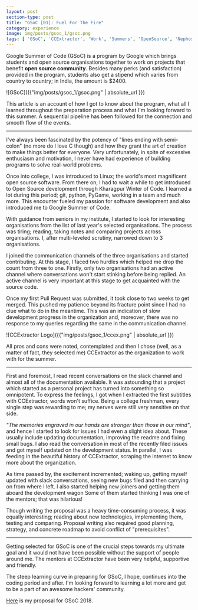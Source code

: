 ```yaml
---
layout: post
section-type: post
title: "GSoC [01]: Fuel For The Fire"
category: experience
image: img/posts/gsoc_1/gsoc.png
tags: [ 'GSoC', 'CCExtractor', 'Work', 'Summers', 'OpenSource', 'Nephos' ]
---
```

Google Summer of Code (GSoC) is a program by Google which brings students and open source organisations together to work on projects that benefit **open source community**. Besides many perks (and satisfaction) provided in the program, students also get a stipend which varies from country to country; in India, the amount is $2400.

![GSoC]({{"img/posts/gsoc_1/gsoc.png" | absolute_url }})

This article is an account of how I got to know about the program, what all I learned throughout the preparation process and what I'm looking forward to this summer. A sequential pipeline has been followed for the connection and smooth flow of the events.

---

I've always been fascinated by the potency of "lines ending with semi-colon" (no more do I love C though) and how they grant the art of creation to make things better for everyone. Very unfortunately, in spite of excessive enthusiasm and motivation, I never have had experience of building programs to solve real-world problems.

Once into college, I was introduced to Linux; the world's most magnificent open source software. From there on, I had to wait a while to get introduced to Open Source development through Kharagpur Winter of Code. I learned a lot during this period; git, python, PyGame, working in a team and much more. This encounter fueled my passion for software development and also introduced me to Google Summer of Code.

With guidance from seniors in my institute, I started to look for interesting organisations from the list of last year's selected organisations. The process was tiring; reading, taking notes and comparing projects across organisations. I, after multi-leveled scrutiny, narrowed down to 3 organisations.

I joined the communication channels of the three organisations and started contributing. At this stage, I faced two hurdles which helped me drop the count from three to one. Firstly, only two organisations had an active channel where conversations won't start stinking before being replied. An active channel is very important at this stage to get acquainted with the source code.

Once my first Pull Request was submitted, it took close to two weeks to get merged. This pushed my patience beyond its fracture point since I had no clue what to do in the meantime. This was an indication of slow development progress in the organization and, moreover, there was no response to my queries regarding the same in the communication channel.

![CCExtractor Logo]({{"img/posts/gsoc_1/ccex.png" | absolute_url }})

All pros and cons were noted, contemplated and then I chose (well, as a matter of fact, they selected me) CCExtractor as the organization to work with for the summer.

---

First and foremost, I read recent conversations on the slack channel and almost all of the documentation available. It was astounding that a project which started as a personal project has turned into something so omnipotent. To express the feelings, I got when I extracted the first subtitles with CCExtractor, words won't suffice. Being a college freshman, every single step was rewarding to me; my nerves were still very sensitive on that side.

*"The memories engraved in our hands are stronger than those in our mind"*, and hence I started to look for issues I had even a slight idea about. These usually include updating documentation, improving the readme and fixing small bugs. I also read the conversation in most of the recently filed issues and got myself updated on the development status. In parallel, I was feeding in the beautiful history of CCExtractor, scraping the internet to know more about the organization.

As time passed by, the excitement incremented; waking up, getting myself updated with slack conversations, seeing new bugs filed and then carrying on from where I left. I also started helping new joiners and getting them aboard the development wagon Some of them started thinking I was one of the mentors; that was hilarious!

Though writing the proposal was a heavy time-consuming process, it was equally interesting; reading about new technologies, implementing them, testing and comparing. Proposal writing also required good planning, strategy, and concrete roadmap to avoid conflict of "prerequisites".

---

Getting selected for GSoC is one of the crucial steps towards my ultimate goal and it would not have been possible without the support of people around me. The mentors at CCExtractor have been very helpful, supportive and friendly.

The steep learning curve in preparing for GSoC, I hope, continues into the coding period and after. I'm looking forward to learning a lot more and get to be a part of an awesome hackers' community.

[Here](https://github.com/thealphadollar/gsoc18-proposal) is my proposal for GSoC 2018.